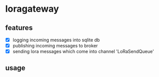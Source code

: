 # loragateway

## features

- [X] logging incoming messages into sqlite db
- [X] publishing incoming messages to broker
- [X] sending lora messages which come into channel 'LoRaSendQueue'

## usage

```shell

```
